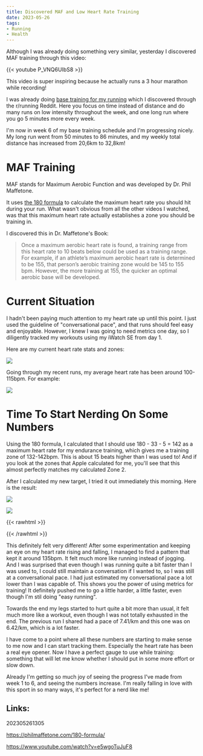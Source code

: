 ```yaml
---
title: Discovered MAF and Low Heart Rate Training
date: 2023-05-26
tags:
- Running
- Health
---
```


Although I was already doing something very similar, yesterday I discovered MAF training through this video:

{{< youtube P_VNQ6UIbS8 >}}

This video is super inspiring because he actually runs a 3 hour marathon while recording!

I was already doing [base training for my running](/zet/base-training-running/) which I discovered through the r/running Reddit. Here you focus on time instead of distance and do many runs on low intensity throughout the week, and one long run where you go 5 minutes more every week. 

I'm now in week 6 of my base training schedule and I'm progressing nicely. My long run went from 50 minutes to 86 minutes, and my weekly total distance has increased from 20,6km to 32,8km!

# MAF Training

MAF stands for Maximum Aerobic Function and was developed by Dr. Phil Maffetone.

It uses [the 180 formula](https://philmaffetone.com/180-formula/) to calculate the maximum heart rate you should hit during your run. What wasn't obvious from all the other videos I watched, was that this maximum heart rate actually establishes a zone you should be training in.

I discovered this in Dr. Maffetone's Book:

> Once a maximum aerobic heart rate is found, a training range from this heart rate to 10 beats below could be used as a training range. For example, if an athlete’s maximum aerobic heart rate is determined to be 155, that person’s aerobic training zone would be 145 to 155 bpm. However, the more training at 155, the quicker an optimal aerobic base will be developed.

# Current Situation

I hadn't been paying much attention to my heart rate up until this point. I just used the guideline of "conversational pace", and that runs should feel easy and enjoyable. However, I knew I was going to need metrics one day, so I diligently tracked my workouts using my iWatch SE from day 1. 

Here are my current heart rate stats and zones:

![](/zones.jpg)

Going through my recent runs, my average heart rate has been around 100-115bpm. For example:

![](/heart.png)

# Time To Start Nerding On Some Numbers

Using the 180 formula, I calculated that I should use 180 - 33 - 5 = 142 as a maximum heart rate for my endurance training, which gives me a training zone of 132-142bpm. This is about 15 beats higher than I was used to! And if you look at the zones that Apple calculated for me, you'll see that this almost perfectly matches my calculated Zone 2.

After I calculated my new target, I tried it out immediately this morning. Here is the result:

![](/firstmaf.jpg)

![](/firstmaf2.jpg)

{{< rawhtml >}}
<div class="strava-embed-placeholder" data-embed-type="activity" data-embed-id="9143184934"></div><script src="https://strava-embeds.com/embed.js"></script>
{{< /rawhtml >}}

This definitely felt very different! After some experimentation and keeping an eye on my heart rate rising and falling, I managed to find a pattern that kept it around 135bpm. It felt much more like running instead of jogging. And I was surprised that even though I was running quite a bit faster than I was used to, I could still maintain a conversation if I wanted to, so I was still at a conversational pace. I had just estimated my conversational pace a lot lower than I was capable of. This shows you the power of using metrics for training! It definitely pushed me to go a little harder, a little faster, even though I'm stil doing "easy running".

Towards the end my legs started to hurt quite a bit more than usual, it felt much more like a workout, even though I was not totally exhausted in the end. The previous run I shared had a pace of 7.41/km and this one was on 6.42/km, which is a lot faster. 

I have come to a point where all these numbers are starting to make sense to me now and I can start tracking them. Especially the heart rate has been a real eye opener. Now I have a perfect gauge to use while training: something that will let me know whether I should put in some more effort or slow down. 

Already I'm getting so much joy of seeing the progress I've made from week 1 to 6, and seeing the numbers increase. I'm really falling in love with this sport in so many ways, it's perfect for a nerd like me!

## Links:

202305261305

https://philmaffetone.com/180-formula/

https://www.youtube.com/watch?v=e5wgoTuJuF8
